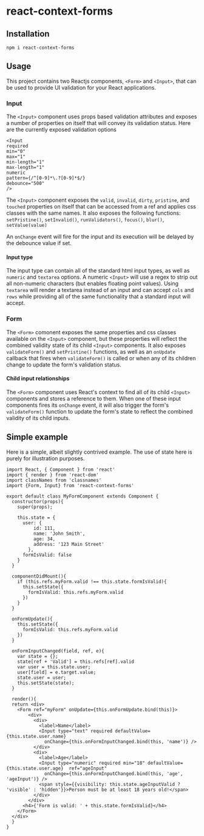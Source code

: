 # react-context-forms

## Installation

`npm i react-context-forms`


## Usage

This project contains two Reactjs components, `<Form>` and `<Input>`, that can be used to provide UI validation for your React applications.

### Input

The `<Input>` component uses props based validation attributes and exposes a number of properties on itself that will convey its validation status. Here are the currently exposed validation options

```
<Input 
required
min="0" 
max="1" 
min-length="1" 
max-length="1"
numeric
pattern={/^[0-9]*\.?[0-9]*$/}
debounce="500"
/>
```

The `<Input>` component exposes the `valid`, `invalid`, `dirty`, `pristine`, and `touched` properties on itself that can be accessed from a ref and applies css classes with the same names. It also exposes the following functions: `setPristine()`, `setInvalid()`, `runValidators()`, `focus()`, `blur()`, `setValue(value)`

An `onChange` event will fire for the input and its execution will be delayed by the debounce value if set.

#### Input type

The input type can contain all of the standard html input types, as well as `numeric` and `textarea` options. A numeric `<Input>` will use a regex to strip out all non-numeric characters (but enables floating point values). Using `textarea` will render a textarea instead of an input and can accept `cols` and `rows` while providing all of the same functionality that a standard input will accept.



### Form

The `<Form>` comonent exposes the same properties and css classes available on the `<Input>` component, but these properties will reflect the combined validity state of its child `<Input>` components. It also exposes `validateForm()` and `setPristine()` functions, as well as an `onUpdate` callback that fires when `validateForm()` is called or when any of its children change to update the form's validation status.

#### Child input relationships

The `<Form>` component uses React's context to find all of its child `<Input>` components and stores a reference to them. When one of these input components fires its `onChange` event, it will also trigger the form's `validateForm()` function to update the form's state to reflect the combined validity of its child inputs.


## Simple example

Here is a simple, albeit slightly contrived example. The use of state here is purely for illustration purposes.

```
import React, { Component } from 'react'
import { render } from 'react-dom'
import classNames from 'classnames'
import {Form, Input} from 'react-context-forms'

export default class MyFormComponent extends Component {
  constructor(props){
    super(props);

    this.state = {
      user: {
          id: 111,
          name: 'John Smith',
          age: 34,
          address: '123 Main Street'
        },
      formIsValid: false
    }
  }

  componentDidMount(){
    if (this.refs.myForm.valid !== this.state.formIsValid){
      this.setState({
        formIsValid: this.refs.myForm.valid
      })
    }
  }

  onFormUpdate(){
    this.setState({
      formIsValid: this.refs.myForm.valid
    })
  }

  onFormInputChanged(field, ref, e){
    var state = {};
    state[ref + 'Valid'] = this.refs[ref].valid
    var user = this.state.user;
    user[field] = e.target.value;
    state.user = user;
    this.setState(state);
  }

  render(){
  return <div>
    <Form ref="myForm" onUpdate={this.onFormUpdate.bind(this)}>
        <div>
          <div>
            <label>Name</label>
            <Input type="text" required defaultValue={this.state.user.name}
              onChange={this.onFormInputChanged.bind(this, 'name')} />
          </div>
          <div>
            <label>Age</label>
            <Input type="numeric" required min="18" defaultValue={this.state.user.age}  ref="ageInput"
              onChange={this.onFormInputChanged.bind(this, 'age', 'ageInput')} />
            <span style={{visibility: this.state.ageInputValid ? 'visible' : 'hidden'}}>Person must be at least 18 years old!</span>
          </div>
        </div>
      <h4>{'Form is valid: ' + this.state.formIsValid}</h4>
    </Form>
  </div>
  }
}

```
